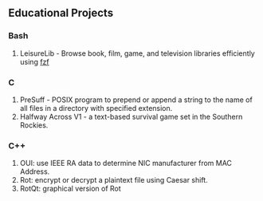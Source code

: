 ## Educational Projects

### Bash
1. LeisureLib - Browse book, film, game, and television libraries efficiently using [fzf](https://github.com/junegunn/fzf)

### C
1. PreSuff - POSIX program to prepend or append a string to the name of all files in a directory with specified extension.
2. Halfway Across V1 - a text-based survival game set in the Southern Rockies.

### C++
1. OUI: use IEEE RA data to determine NIC manufacturer from MAC Address.
2. Rot: encrypt or decrypt a plaintext file using Caesar shift.
3. RotQt: graphical version of Rot
